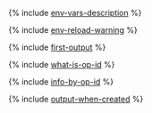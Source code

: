 {% include [env-vars-description](env-vars-descr.md) %}

{% include [env-reload-warning](env-reload-warning.md) %}

{% include [first-output](first-output.md) %}

{% include [what-is-op-id](../operation-id.md) %}

{% include [info-by-op-id](../get-info-by-op-id.md) %}

{% include [output-when-created](when-created.md) %}